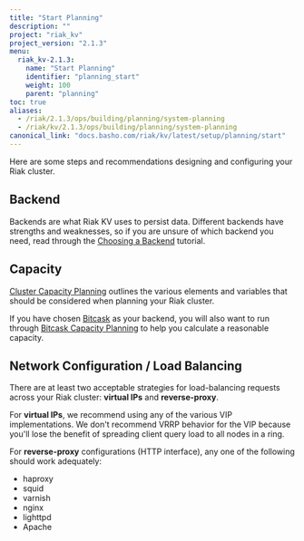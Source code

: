 ```yaml
---
title: "Start Planning"
description: ""
project: "riak_kv"
project_version: "2.1.3"
menu:
  riak_kv-2.1.3:
    name: "Start Planning"
    identifier: "planning_start"
    weight: 100
    parent: "planning"
toc: true
aliases:
  - /riak/2.1.3/ops/building/planning/system-planning
  - /riak/kv/2.1.3/ops/building/planning/system-planning
canonical_link: "docs.basho.com/riak/kv/latest/setup/planning/start"
---
```


[plan backend]: /riak/kv/2.1.3/setup/planning/backend
[plan cluster capacity]: /riak/kv/2.1.3/setup/planning/cluster-capacity
[plan backend bitcask]: /riak/kv/2.1.3/setup/planning/backend/bitcask
[plan bitcask capacity]: /riak/kv/2.1.3/setup/planning/bitcask-capacity-calc

Here are some steps and recommendations designing and configuring your
Riak cluster.

## Backend

Backends are what Riak KV uses to persist data. Different backends have
strengths and weaknesses, so if you are unsure of which backend you
need, read through the [Choosing a Backend][plan backend] tutorial.

## Capacity

[Cluster Capacity Planning][plan cluster capacity] outlines the various elements and variables that should be considered when planning your Riak cluster.

If you have chosen [Bitcask][plan backend bitcask] as your backend, you will also want to run through [Bitcask Capacity Planning][plan bitcask capacity] to help you calculate a reasonable capacity.

## Network Configuration / Load Balancing

There are at least two acceptable strategies for load-balancing requests
across your Riak cluster: **virtual IPs** and **reverse-proxy**.

For **virtual IPs**, we recommend using any of the various VIP
implementations. We don't recommend VRRP behavior for the VIP because
you'll lose the benefit of spreading client query load to all nodes in a
ring.

For **reverse-proxy** configurations (HTTP interface), any one of the
following should work adequately:

* haproxy
* squid
* varnish
* nginx
* lighttpd
* Apache

